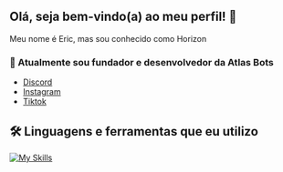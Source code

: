 ## Olá, seja bem-vindo(a) ao meu perfil! 👋

Meu nome é Eric, mas sou conhecido como Horizon

### 👑 Atualmente sou fundador e desenvolvedor da Atlas Bots
- [Discord](https://discord.gg/atlasbots)
- [Instagram](https://www.instagram.com/atlasbotsoficial/)
- [Tiktok](https://www.tiktok.com/@atlas_bots)
  
## 🛠️ Linguagens e ferramentas que eu utilizo
[![My Skills](https://skillicons.dev/icons?i=typescript,javascript,nodejs,vscode,discord)](https://skillicons.dev)

<!--
[![My Skills](https://skillicons.dev/icons?i=discord,vscode)](https://skillicons.dev)
-->
